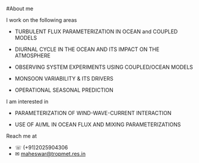 #About me

I work on the following areas

- TURBULENT FLUX PARAMETERIZATION IN OCEAN and COUPLED MODELS

- DIURNAL CYCLE IN THE OCEAN AND ITS IMPACT ON THE ATMOSPHERE

- OBSERVING SYSTEM EXPERIMENTS USING COUPLED/OCEAN MODELS

- MONSOON VARIABILITY & ITS DRIVERS 

- OPERATIONAL SEASONAL PREDICTION 

I am interested in 

- PARAMETERIZATION OF WIND-WAVE-CURRENT INTERACTION

- USE OF AI/ML IN OCEAN FLUX AND MIXING PARAMETERIZATIONS

Reach me at
- ☏ (+91)2025904306
- ✉ maheswar@tropmet.res.in



